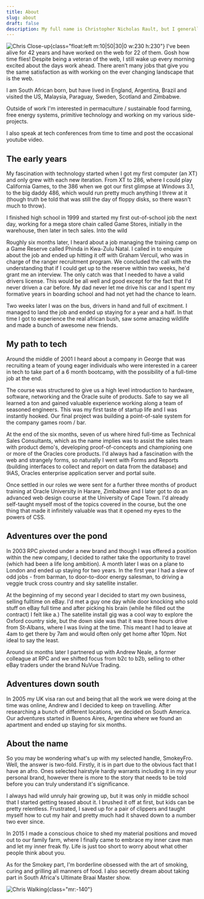 ```yaml
---
title: About
slug: about
draft: false
description: My full name is Christopher Nicholas Rault, but I generally only get called Christopher when I'm in trouble. Good ol Chris will do fine. I live off grid in the Garden Route of South Africa.
---
```


![Chris Close-up](/chris-closeup.svg){class="float:left m:10|50|30|0 w:230 h:230"} I've been alive for 42 years and have worked on the web for 22 of them. Gosh how time flies! Despite being a veteran of the web, I still wake up every morning excited about the days work ahead. There aren’t many jobs that give you the same satisfaction as with working on the ever changing landscape that is the web.

I am South African born, but have lived in England, Argentina, Brazil and visited the US, Malaysia, Paraguay, Sweden, Scotland and Zimbabwe.

Outside of work I'm interested in permaculture / sustainable food farming, free energy systems, primitive technology and working on my various side-projects.

I also speak at tech conferences from time to time and post the occasional youtube video.

## The early years

My fascination with technology started when I got my first computer (an XT) and only grew with each new iteration. From XT to 286, where I could play California Games, to the 386 when we got our first glimpse at Windows 3.1, to the big daddy 486, which would run pretty much anything I threw at it (though truth be told that was still the day of floppy disks, so there wasn't much to throw).

I finished high school in 1999 and started my first out-of-school job the next day, working for a mega store chain called Game Stores, initially in the warehouse, then later in tech sales.
Into the wild

Roughly six months later, I heard about a job managing the training camp on a Game Reserve called Phinda in Kwa-Zulu Natal. I called in to enquire about the job and ended up hitting it off with Graham Vercuil, who was in charge of the ranger recruitment program. We concluded the call with the understanding that if I could get up to the reserve within two weeks, he'd grant me an interview. The only catch was that I needed to have a valid drivers license. This would be all well and good except for the fact that I'd never driven a car before. My dad never let me drive his car and I spent my formative years in boarding school and had not yet had the chance to learn.

Two weeks later I was on the bus, drivers in hand and full of excitment. I managed to land the job and ended up staying for a year and a half. In that time I got to experience the real african bush, saw some amazing wildlife and made a bunch of awesome new friends.

## My path to tech

Around the middle of 2001 I heard about a company in George that was recruiting a team of young eager individuals who were interested in a career in tech to take part of a 6 month bootcamp, with the possibility of a full-time job at the end.

The course was structured to give us a high level introduction to hardware, software, networking and the Oracle suite of products. Safe to say we all learned a ton and gained valuable experience working along a team of seasoned engineers. This was my first taste of startup life and I was instantly hooked. Our final project was building a point-of-sale system for the company games room / bar.

At the end of the six months, seven of us where hired full-time as Technical Sales Consultants, which as the name implies was to assist the sales team with product demo's, developing proof-of-concepts and championing one or more of the Oracles core products. I'd always had a fascination with the web and strangely forms, so naturally I went with Forms and Reports (building interfaces to collect and report on data from the database) and 9iAS, Oracles enterprise application server and portal suite.

Once settled in our roles we were sent for a further three months of product training at Oracle University in Harare, Zimbabwe and I later got to do an advanced web design course at the University of Cape Town. I'd already self-taught myself most of the topics covered in the course, but the one thing that made it infinitely valuable was that it opened my eyes to the powers of CSS.

## Adventures over the pond

In 2003 RPC pivoted under a new brand and though I was offered a position within the new company, I decided to rather take the opportunity to travel (which had been a life long ambition). A month later I was on a plane to London and ended up staying for two years. In the first year I had a slew of odd jobs - from barman, to door-to-door energy salesman, to driving a veggie truck cross country and sky satellite installer.

At the beginning of my second year I decided to start my own business, selling fulltime on eBay. I'd met a guy one day while door knocking who sold stuff on eBay full time and after picking his brain (while he filled out the contract) I felt like a.) The satellite install gig was a cool way to explore the Oxford country side, but the down side was that it was three hours drive from St-Albans, where I was living at the time. This meant I had to leave at 4am to get there by 7am and would often only get home after 10pm. Not ideal to say the least.

Around six months later I partnered up with Andrew Neale, a former colleague at RPC and we shifted focus from b2c to b2b, selling to other eBay traders under the brand NuVue Trading.

## Adventures down south

In 2005 my UK visa ran out and being that all the work we were doing at the time was online, Andrew and I decided to keep on travelling. After researching a bunch of different locations, we decided on South America. Our adventures started in Buenos Aires, Argentina where we found an apartment and ended up staying for six months.

## About the name

So you may be wondering what's up with my selected handle, SmokeyFro. Well, the answer is two-fold. Firstly, it is in part due to the obvious fact that I have an afro. Ones selected hairstyle hardly warrants including it in my your personal brand, however there is more to the story that needs to be told before you can truly understand it's significance.

I always had wild unruly hair growing up, but it was only in middle school that I started getting teased about it. I brushed it off at first, but kids can be pretty relentless. Frustrated, I saved up for a pair of clippers and taught myself how to cut my hair and pretty much had it shaved down to a number two ever since.

In 2015 I made a conscious choice to shed my material positions and moved out to our family farm, where I finally came to embrace my inner cave man and let my inner freak fly. Life is just too short to worry about what other people think about you.

As for the Smokey part, I'm borderline obsessed with the art of smoking, curing and grilling all manners of food. I also secretly dream about taking part in South Africa's Ultimate Braai Master show.

<div class="abs bottom:-30 left:0 w:100% h:100 opacity:.9 about-image">

![Chris Walking](/chris-walking.svg){class="mr:-140"}

</div>